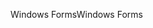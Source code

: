 <span data-ttu-id="62da4-101">Windows Forms</span><span class="sxs-lookup"><span data-stu-id="62da4-101">Windows Forms</span></span>